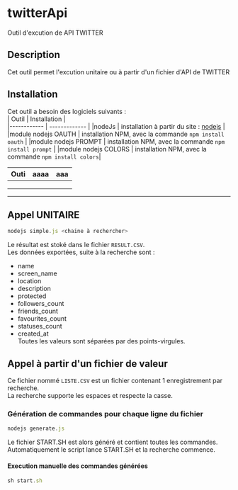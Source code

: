 # twitterApi
Outil d'excution de API TWITTER
## Description
Cet outil permet l'excution unitaire ou à partir d'un fichier d'API de TWITTER
## Installation
Cet outil a besoin des logiciels suivants :  
| Outil | Installation |  
|------------ | -------------  |
|nodeJs | installation à partir du site : [nodejs](https://nodejs.org/)  |
|module nodejs OAUTH | installation NPM, avec la commande `npm install oauth`  |
|module nodejs PROMPT | installation NPM, avec la commande `npm install prompt`  |
|module nodejs COLORS | installation NPM, avec la commande `npm install colors`|

| Outi | aaaa | aaa |
|------|------|-----|
|      |      |     |
|      |      |     |
|      |      |     |

* * *
## Appel UNITAIRE
```javascript
nodejs simple.js <chaine à rechercher>
```
Le résultat est stoké dans le fichier `RESULT.CSV`.  
Les données exportées, suite à la recherche sont : 
* name
* screen_name
* location
* description
* protected
* followers_count
* friends_count
* favourites_count
* statuses_count
* created_at  
Toutes les valeurs sont séparées par des points-virgules.  

## Appel à partir d'un fichier de valeur
Ce fichier nommé `LISTE.CSV` est un fichier contenant 1 enregistrement par recherche.  
La recherche supporte les espaces et respecte la casse.

### Génération de commandes pour chaque ligne du fichier 
```javascript
nodejs generate.js
```
Le fichier START.SH est alors généré et contient toutes les commandes.  
Automatiquement le script lance START.SH et la recherche commence.  

#### Execution manuelle des commandes générées
```javascript
sh start.sh
```
